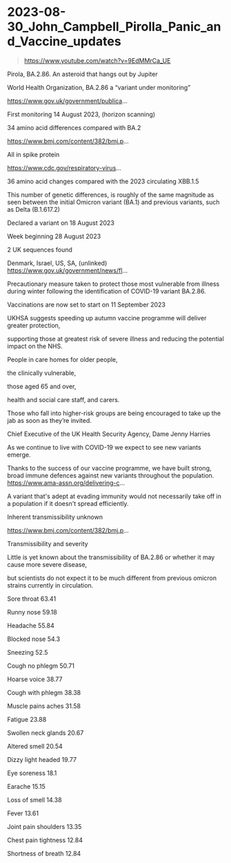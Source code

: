 # 2023-08-30_John_Campbell_Pirolla_Panic_and_Vaccine_updates
> https://www.youtube.com/watch?v=9EdMMrCa_UE

Pirola, BA.2.86. An asteroid that hangs out by Jupiter

World Health Organization, BA.2.86 a “variant under monitoring”

https://www.gov.uk/government/publica...

First monitoring 14 August 2023, (horizon scanning)

34 amino acid differences compared with BA.2

https://www.bmj.com/content/382/bmj.p...

All in spike protein

https://www.cdc.gov/respiratory-virus...

36 amino acid changes compared with the 2023 circulating XBB.1.5

This number of genetic differences, is roughly of the same magnitude as seen between the initial Omicron variant (BA.1) and previous variants, such as Delta (B.1.617.2)

Declared a variant on 18 August 2023

Week beginning 28 August 2023

2 UK sequences found

Denmark, Israel, US, SA, (unlinked)
https://www.gov.uk/government/news/fl...

Precautionary measure taken to protect those most vulnerable from illness during winter following the identification of COVID-19 variant BA.2.86.

Vaccinations are now set to start on 11 September 2023

UKHSA suggests speeding up autumn vaccine programme will deliver greater protection, 

supporting those at greatest risk of severe illness and reducing the potential impact on the NHS.

People in care homes for older people, 

the clinically vulnerable, 

those aged 65 and over, 

health and social care staff, and carers.

Those who fall into higher-risk groups are being encouraged to take up the jab as soon as they’re invited.

Chief Executive of the UK Health Security Agency, Dame Jenny Harries

As we continue to live with COVID-19 we expect to see new variants emerge.

Thanks to the success of our vaccine programme, we have built strong, broad immune defences against new variants throughout the population. 
https://www.ama-assn.org/delivering-c...

A variant that's adept at evading immunity would not necessarily take off in a population if it doesn't spread efficiently.

Inherent transmissibility unknown

 

https://www.bmj.com/content/382/bmj.p...

Transmissibility and severity

Little is yet known about the transmissibility of BA.2.86 or whether it may cause more severe disease, 

but scientists do not expect it to be much different from previous omicron strains currently in circulation.

Sore throat 63.41 

Runny nose 59.18 

Headache 55.84 

Blocked nose 54.3 

Sneezing 52.5 

Cough no phlegm 50.71 

Hoarse voice 38.77 

Cough with phlegm 38.38 

Muscle pains aches 31.58 

Fatigue 23.88 

Swollen neck glands 20.67 

Altered smell 20.54 

Dizzy light headed 19.77 

Eye soreness 18.1 

Earache 15.15 

Loss of smell 14.38 

Fever 13.61 

Joint pain shoulders 13.35 

Chest pain tightness 12.84 

Shortness of breath 12.84
